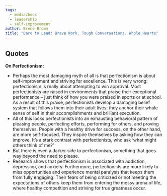 ```yaml
---
tags: 
  - media/book
  - leadership
  - self-improvement
author: Brene Brown
title: "Dare to Lead: Brave Work. Tough Conversations. Whole Hearts"
---
```


## Quotes

**On Perfectionism:**
- Perhaps the most damaging myth of all is that perfectionism is about self-improvement and striving for excellence. This is very wrong: perfectionism is really about attempting to win approval. Most perfectionists are raised in environments that praise their exceptional performance – just think of how you were praised in sports or at school. As a result of this praise, perfectionists develop a damaging belief system that follows them into their adult lives: they anchor their whole sense of self in their accomplishments and brilliant execution.
- All of this locks perfectionists into an exhausting behavioral pattern of pleasing people, perfecting efforts, performing for others, and proving themselves. People with a healthy drive for success, on the other hand, are more self-focused. They inspire themselves by asking how they can improve. It’s a stark contrast with perfectionists, who ask ‘what might others think of me?’
- But there is even a darker side to perfectionism, something that goes way beyond the need to please.
- Research shows that perfectionism is associated with addiction, depression, and anxiety. Furthermore, perfectionists are more likely to miss opportunities and experience mental paralysis that keeps them from fully engaging. Their fears of being criticized or not meeting the expectations of others keep them from entering the messy arena of life, where healthy competition and striving for true greatness occur.